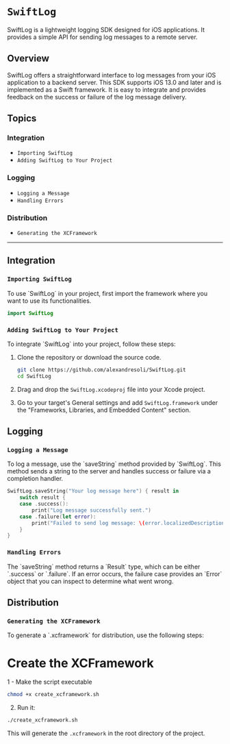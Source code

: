 
# `SwiftLog`

<!--@START_MENU_TOKEN@-->SwiftLog is a lightweight logging SDK designed for iOS applications. It provides a simple API for sending log messages to a remote server.<!--@END_MENU_TOKEN@-->

## Overview

<!--@START_MENU_TOKEN@-->SwiftLog offers a straightforward interface to log messages from your iOS application to a backend server. This SDK supports iOS 13.0 and later and is implemented as a Swift framework. It is easy to integrate and provides feedback on the success or failure of the log message delivery.<!--@END_MENU_TOKEN@-->

## Topics

### Integration

- `Importing SwiftLog`
- `Adding SwiftLog to Your Project`

### Logging

- `Logging a Message`
- `Handling Errors`

### Distribution

- `Generating the XCFramework`
  
---

## Integration

### `Importing SwiftLog`

<!--@START_MENU_TOKEN@-->To use `SwiftLog` in your project, first import the framework where you want to use its functionalities.<!--@END_MENU_TOKEN@-->

```swift
import SwiftLog
```

### `Adding SwiftLog to Your Project`

<!--@START_MENU_TOKEN@-->To integrate `SwiftLog` into your project, follow these steps:

1. Clone the repository or download the source code.
   ```bash
   git clone https://github.com/alexandresoli/SwiftLog.git
   cd SwiftLog
   ```

2. Drag and drop the `SwiftLog.xcodeproj` file into your Xcode project.

3. Go to your target's General settings and add `SwiftLog.framework` under the "Frameworks, Libraries, and Embedded Content" section.<!--@END_MENU_TOKEN@-->

## Logging

### `Logging a Message`

<!--@START_MENU_TOKEN@-->To log a message, use the `saveString` method provided by `SwiftLog`. This method sends a string to the server and handles success or failure via a completion handler.<!--@END_MENU_TOKEN@-->

```swift
SwiftLog.saveString("Your log message here") { result in
    switch result {
    case .success():
        print("Log message successfully sent.")
    case .failure(let error):
        print("Failed to send log message: \(error.localizedDescription)")
    }
}
```

### `Handling Errors`

<!--@START_MENU_TOKEN@-->The `saveString` method returns a `Result` type, which can be either `.success` or `.failure`. If an error occurs, the failure case provides an `Error` object that you can inspect to determine what went wrong.<!--@END_MENU_TOKEN@-->

## Distribution

### `Generating the XCFramework`

<!--@START_MENU_TOKEN@-->To generate a `.xcframework` for distribution, use the following steps:


# Create the XCFramework

1 - Make the script executable
```bash
chmod +x create_xcframework.sh
```

2. Run it:

```bash
./create_xcframework.sh
```
 This will generate the `.xcframework` in the root directory of the project.
 <!--@END_MENU_TOKEN@-->

